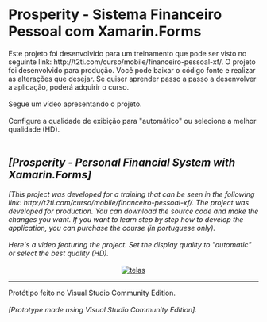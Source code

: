 <html>
						<h1>Prosperity - Sistema Financeiro Pessoal com Xamarin.Forms</h1>
	Este projeto foi desenvolvido para um treinamento que pode ser visto no seguinte 
  link: http://t2ti.com/curso/mobile/financeiro-pessoal-xf/. 
  O projeto foi desenvolvido para produção. 
  Você pode baixar o código fonte e realizar as alterações que desejar. 
  Se quiser aprender passo a passo a desenvolver a aplicação, poderá adquirir o curso.   
						<br />
						<br />
						Segue um vídeo apresentando o projeto.
						<br />
						<br />
						Configure a qualidade de exibição para "automático" ou selecione a melhor qualidade (HD).
	<br /><br />
	<h2><i>[Prosperity - Personal Financial System with Xamarin.Forms]</i></h2>
	<i>
[This project was developed for a training that can be seen in the following link: http://t2ti.com/curso/mobile/financeiro-pessoal-xf/. The project was developed for production. You can download the source code and make the changes you want. If you want to learn step by step how to develop the application, you can purchase the course (in portuguese only).
<br /><br />
Here's a video featuring the project. Set the display quality to "automatic" or select the best quality (HD).
</i>
						<br />
						<br />
							<center>	
								<a href="https://www.youtube.com/embed/tpfYKM9xCa8?rel=0">
									<img src="https://img.youtube.com/vi/tpfYKM9xCa8/maxresdefault.jpg" alt="telas" /> </a>
				</center>
							<hr />
						Protótipo feito no Visual Studio Community Edition. 
	<br /><br />
	<i>[Prototype made using Visual Studio Community Edition].</i>
</html>
